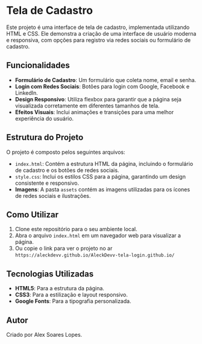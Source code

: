 # Tela de Cadastro

Este projeto é uma interface de tela de cadastro, implementada utilizando HTML e CSS. Ele demonstra a criação de uma interface de usuário moderna e responsiva, com opções para registro via redes sociais ou formulário de cadastro.

## Funcionalidades

- **Formulário de Cadastro**: Um formulário que coleta nome, email e senha.
- **Login com Redes Sociais**: Botões para login com Google, Facebook e LinkedIn.
- **Design Responsivo**: Utiliza flexbox para garantir que a página seja visualizada corretamente em diferentes tamanhos de tela.
- **Efeitos Visuais**: Inclui animações e transições para uma melhor experiência do usuário.

## Estrutura do Projeto

O projeto é composto pelos seguintes arquivos:

- `index.html`: Contém a estrutura HTML da página, incluindo o formulário de cadastro e os botões de redes sociais.
- `style.css`: Inclui os estilos CSS para a página, garantindo um design consistente e responsivo.
- **Imagens**: A pasta `assets` contém as imagens utilizadas para os ícones de redes sociais e ilustrações.

## Como Utilizar

1. Clone este repositório para o seu ambiente local.
2. Abra o arquivo `index.html` em um navegador web para visualizar a página.
3. Ou copie o link para ver o projeto no ar `https://aleckdevv.github.io/AleckDevv-tela-login.github.io/`

## Tecnologias Utilizadas

- **HTML5**: Para a estrutura da página.
- **CSS3**: Para a estilização e layout responsivo.
- **Google Fonts**: Para a tipografia personalizada.

## Autor

Criado por Alex Soares Lopes.
